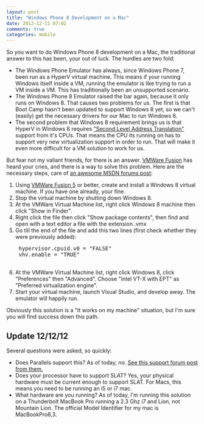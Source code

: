 ```yaml
---
layout: post
title: "Windows Phone 8 Development on a Mac"
date: 2012-12-11 07:02
comments: true
categories: mobile
---
```


So you want to do Windows Phone 8 development on a Mac, the traditional answer to this has been, your out of luck.  The hurdles are two fold:

* The Windows Phone Emulator has always, since Windows Phone 7, been run as a HyperV virtual machine.  This means if your running Windows itself inside a VM, running the emulator is like trying to run a VM inside a VM.  This has traditionally been an unsupported scenario.
* The Windows Phone 8 Emulator raised the bar again, because it only runs on Windows 8.  That causes two problems for us.  The first is that Boot Camp hasn't been updated to support Windows 8 yet, so we can't (easily) get the necessary drivers for our Mac to run Windows 8.
* The second problem that Windows 8 requirement brings us is that HyperV in Windows 8 requires ["Second Level Address Translation"][slat] support from it's CPUs.  That means the CPU its running on has to support very new virtualization support in order to run.  That will make it even more difficult for a VM solution to work for us.

But fear not my valiant friends, for there is an answer.  [VMWare Fusion][fusion] has heard your cries, and there is a way to solve this problem.  Here are the necessary steps, care of [an awesome MSDN forums post][op]:

1. Using [VMWare Fusion 5][fusion] or better, create and install a Windows 8 virtual machine.  If you have one already, your fine.
1. Stop the virtual machine by shutting down Windows 8.
1. At the VMWare Virtual Machine list, right click Windows 8 machine then click "Show in Finder".
1. Right click the file then click "Show package contents", then find and open with a text editor a file with the extension .vmx
1. Go till the end of the file and add this two lines (first check whether they were previously added):
    <pre>
    hypervisor.cpuid.v0 = "FALSE"
    vhv.enable = "TRUE"
    </pre>
1. At the VMWare Virtual Machine list, right click Windows 8, click "Preferences" then "Advanced". Choose "Intel VT-X with EPT" as "Preferred virtualization engine".
1. Start your virtual machine, launch Visual Studio, and develop away.  The emulator will happily run.

Obviously this solution is a "It works on my machine" situation, but I'm sure you will find success down this path.

## Update 12/12/12
Several questions were asked, so quickly:

* Does Parallels support this?  As of today, no.  [See this support forum post from them.][plls]
* Does your processor have to support SLAT?  Yes, your physical hardware must be current enough to support SLAT.  For Macs, this means you need to be running an i5 or i7 mac.
* What hardware are you running?  As of today, I'm running this solution on a Thunderbolt MacBook Pro running a 2.3 Ghz i7 and Lion, not Mountain Lion.  The official Model Identifier for my mac is MacBookPro8,3.


[slat]: http://www.ryanlowdermilk.com/2012/09/does-my-computer-support-slat/
[op]: http://social.msdn.microsoft.com/Forums/en-US/wptools/thread/ed72010c-321c-4667-97b2-3ff1540e7f87
[fusion]: http://www.vmware.com/products/fusion/overview.html
[plls]: http://forum.parallels.com/showthread.php?t=264780
